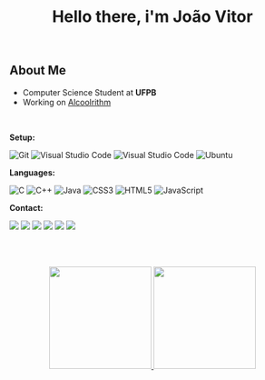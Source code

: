 <h1 align="center">Hello there, i'm João Vitor</h1>

<br>

## About Me
  * Computer Science Student at **UFPB**
  * Working on [Alcoolrithm](https://github.com/Viizinho/Alcoolrithm)

<br>

**Setup:**

![Git](https://img.shields.io/badge/git-%23F05033.svg?style=for-the-badge&logo=git&logoColor=white)
![Visual Studio Code](https://img.shields.io/badge/Visual%20Studio%20Code-0078d7.svg?style=for-the-badge&logo=visual-studio-code&logoColor=white)
![Visual Studio Code](https://img.shields.io/badge/Intellij%20Idea-000?logo=intellij-idea&style=for-the-badge)
![Ubuntu](https://img.shields.io/badge/Ubuntu-E95420?style=for-the-badge&logo=ubuntu&logoColor=white)

**Languages:**

![C](https://img.shields.io/badge/c-%2300599C.svg?style=for-the-badge&logo=c&logoColor=white)
![C++](https://img.shields.io/badge/-C++-blue?style=for-the-badge&logo=cplusplus)
![Java](https://img.shields.io/badge/java-%23ED8B00.svg?style=for-the-badge&logo=openjdk&logoColor=white)
![CSS3](https://img.shields.io/badge/css3-%231572B6.svg?style=for-the-badge&logo=css3&logoColor=white)
![HTML5](https://img.shields.io/badge/html5-%23E34F26.svg?style=for-the-badge&logo=html5&logoColor=white)
![JavaScript](https://img.shields.io/badge/javascript-%23323330.svg?style=for-the-badge&logo=javascript&logoColor=%23F7DF1E)

**Contact:**
<div> 
  <a href="https://www.youtube.com/channel/UCrS_cx6mfXpps4MTXuhpHcg" target="_blank"><img src="https://img.shields.io/badge/YouTube-FF0000?style=for-the-badge&logo=youtube&logoColor=white" target="_blank"></a>
  <a href="https://instagram.com/jv_beltrao" target="_blank"><img src="https://img.shields.io/badge/-Instagram-%23E4405F?style=for-the-badge&logo=instagram&logoColor=white" target="_blank"></a>
 	<a href="https://www.twitch.tv/viizinho" target="_blank"><img src="https://img.shields.io/badge/Twitch-9146FF?style=for-the-badge&logo=twitch&logoColor=white" target="_blank"></a>
  <a href="https://discordapp.com/users/492473895954284584" target="_blank"><img src="https://img.shields.io/badge/discord-blue?style=for-the-badge&logo=discord&logoColor=white" target="_blank"></a>
  <a href = "mailto:joaovitorbeltrao@gmail.com"><img src="https://img.shields.io/badge/-Gmail-%23333?style=for-the-badge&logo=gmail&logoColor=white" target="_blank"></a>
  <a href="https://www.linkedin.com/in/joaovitorcardosobeltrao/" target="_blank"><img src="https://img.shields.io/badge/-LinkedIn-%230077B5?style=for-the-badge&logo=linkedin&logoColor=white" target="_blank"></a> 
</div>

<br> <br>

<div align="center">
  <a href="https://github.com/Viizinho">
  <img height="180em" src="https://github-readme-stats.vercel.app/api?username=Viizinho&show_icons=true&theme=midnight-purple&include_all_commits=true&count_private=true"/>
  <img height="180em" src="https://github-readme-stats.vercel.app/api/top-langs/?username=Viizinho&layout=compact&langs_count=7&theme=midnight-purple"/>
</div>
